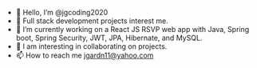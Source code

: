 - 👋 Hello, I’m @jgcoding2020
- 👀 Full stack development projects interest me.
- 🌱 I’m currently working on a React JS RSVP web app with Java, Spring boot, Spring Security, JWT, JPA, Hibernate, and MySQL.
- 💞️ I am interesting in collaborating on projects.
- 📫 How to reach me jgardn11@yahoo.com

<!---
jgcoding2020/jgcoding2020 is a ✨ special ✨ repository because its `README.md` (this file) appears on your GitHub profile.
You can click the Preview link to take a look at your changes.
--->
